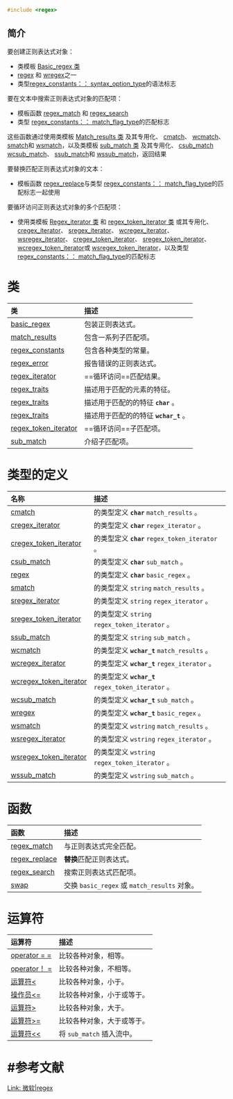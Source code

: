 ```c++
#include <regex>

```



## 简介

要创建正则表达式对象：

- 类模板 [Basic_regex 类](https://docs.microsoft.com/zh-cn/cpp/standard-library/basic-regex-class?view=msvc-160) 
- [regex](https://docs.microsoft.com/zh-cn/cpp/standard-library/regex-typedefs?view=msvc-160#regex) 和 [wregex](https://docs.microsoft.com/zh-cn/cpp/standard-library/regex-typedefs?view=msvc-160#wregex)之一
- 类型[regex_constants：： syntax_option_type](https://docs.microsoft.com/zh-cn/cpp/standard-library/regex-constants-class?view=msvc-160#syntax_option_type)的语法标志



要在文本中搜索正则表达式对象的匹配项：

- 模板函数 [regex_match](https://docs.microsoft.com/zh-cn/cpp/standard-library/regex-functions?view=msvc-160#regex_match) 和 [regex_search](https://docs.microsoft.com/zh-cn/cpp/standard-library/regex-functions?view=msvc-160#regex_search)
- 类型 [regex_constants：： match_flag_type](https://docs.microsoft.com/zh-cn/cpp/standard-library/regex-constants-class?view=msvc-160#match_flag_type)的匹配标志

这些函数通过使用类模板 [Match_results 类](https://docs.microsoft.com/zh-cn/cpp/standard-library/match-results-class?view=msvc-160) 及其专用化、 [cmatch](https://docs.microsoft.com/zh-cn/cpp/standard-library/regex-typedefs?view=msvc-160#cmatch)、 [wcmatch](https://docs.microsoft.com/zh-cn/cpp/standard-library/regex-typedefs?view=msvc-160#wcmatch)、 [smatch](https://docs.microsoft.com/zh-cn/cpp/standard-library/regex-typedefs?view=msvc-160#smatch)和 [wsmatch](https://docs.microsoft.com/zh-cn/cpp/standard-library/regex-typedefs?view=msvc-160#wsmatch)，以及类模板 [sub_match 类](https://docs.microsoft.com/zh-cn/cpp/standard-library/sub-match-class?view=msvc-160) 及其专用化、 [csub_match](https://docs.microsoft.com/zh-cn/cpp/standard-library/regex-typedefs?view=msvc-160#csub_match) [wcsub_match](https://docs.microsoft.com/zh-cn/cpp/standard-library/regex-typedefs?view=msvc-160#wcsub_match)、 [ssub_match](https://docs.microsoft.com/zh-cn/cpp/standard-library/regex-typedefs?view=msvc-160#ssub_match)和 [wssub_match](https://docs.microsoft.com/zh-cn/cpp/standard-library/regex-typedefs?view=msvc-160#wssub_match)，返回结果



要替换匹配正则表达式对象的文本：

- 模板函数 [regex_replace](https://docs.microsoft.com/zh-cn/cpp/standard-library/regex-functions?view=msvc-160#regex_replace)与类型 [regex_constants：： match_flag_type](https://docs.microsoft.com/zh-cn/cpp/standard-library/regex-constants-class?view=msvc-160#match_flag_type)的匹配标志一起使用



要循环访问正则表达式对象的多个匹配项：

- 使用类模板 [Regex_iterator 类](https://docs.microsoft.com/zh-cn/cpp/standard-library/regex-iterator-class?view=msvc-160) 和 [regex_token_iterator 类](https://docs.microsoft.com/zh-cn/cpp/standard-library/regex-token-iterator-class?view=msvc-160) 或其专用化、 [cregex_iterator](https://docs.microsoft.com/zh-cn/cpp/standard-library/regex-typedefs?view=msvc-160#cregex_iterator)、 [sregex_iterator](https://docs.microsoft.com/zh-cn/cpp/standard-library/regex-typedefs?view=msvc-160#sregex_iterator)、 [wcregex_iterator](https://docs.microsoft.com/zh-cn/cpp/standard-library/regex-typedefs?view=msvc-160#wcregex_iterator)、 [wsregex_iterator](https://docs.microsoft.com/zh-cn/cpp/standard-library/regex-typedefs?view=msvc-160#wsregex_iterator)、 [cregex_token_iterator](https://docs.microsoft.com/zh-cn/cpp/standard-library/regex-typedefs?view=msvc-160#cregex_token_iterator)、 [sregex_token_iterator](https://docs.microsoft.com/zh-cn/cpp/standard-library/regex-typedefs?view=msvc-160#sregex_token_iterator)、 [wcregex_token_iterator](https://docs.microsoft.com/zh-cn/cpp/standard-library/regex-typedefs?view=msvc-160#wcregex_token_iterator)或 [wsregex_token_iterator](https://docs.microsoft.com/zh-cn/cpp/standard-library/regex-typedefs?view=msvc-160#wsregex_token_iterator)，以及类型 [regex_constants：： match_flag_type](https://docs.microsoft.com/zh-cn/cpp/standard-library/regex-constants-class?view=msvc-160#match_flag_type)的匹配标志



# 类

| 类                                                           | 描述                                  |
| :----------------------------------------------------------- | :------------------------------------ |
| [basic_regex](https://docs.microsoft.com/zh-cn/cpp/standard-library/basic-regex-class?view=msvc-160) | 包装正则表达式。                      |
| [match_results](https://docs.microsoft.com/zh-cn/cpp/standard-library/match-results-class?view=msvc-160) | 包含一系列子匹配项。                  |
| [regex_constants](https://docs.microsoft.com/zh-cn/cpp/standard-library/regex-constants-class?view=msvc-160) | 包含各种类型的常量。                  |
| [regex_error](https://docs.microsoft.com/zh-cn/cpp/standard-library/regex-error-class?view=msvc-160) | 报告错误的正则表达式。                |
| [regex_iterator](https://docs.microsoft.com/zh-cn/cpp/standard-library/regex-iterator-class?view=msvc-160) | ==循环访问==匹配结果。                |
| [regex_traits](https://docs.microsoft.com/zh-cn/cpp/standard-library/regex-traits-class?view=msvc-160) | 描述用于匹配的元素的特征。            |
| [regex_traits](https://docs.microsoft.com/zh-cn/cpp/standard-library/regex-traits-char-class?view=msvc-160) | 描述用于匹配的的特征 **`char`** 。    |
| [regex_traits](https://docs.microsoft.com/zh-cn/cpp/standard-library/regex-traits-wchar-t-class?view=msvc-160) | 描述用于匹配的的特征 **`wchar_t`** 。 |
| [regex_token_iterator](https://docs.microsoft.com/zh-cn/cpp/standard-library/regex-token-iterator-class?view=msvc-160) | ==循环访问==子匹配项。                |
| [sub_match](https://docs.microsoft.com/zh-cn/cpp/standard-library/sub-match-class?view=msvc-160) | 介绍子匹配项。                        |





# 类型的定义

| 名称                                                         | 描述                                               |
| :----------------------------------------------------------- | :------------------------------------------------- |
| [cmatch](https://docs.microsoft.com/zh-cn/cpp/standard-library/regex-typedefs?view=msvc-160#cmatch) | 的类型定义 **`char`** `match_results` 。           |
| [cregex_iterator](https://docs.microsoft.com/zh-cn/cpp/standard-library/regex-typedefs?view=msvc-160#cregex_iterator) | 的类型定义 **`char`** `regex_iterator` 。          |
| [cregex_token_iterator](https://docs.microsoft.com/zh-cn/cpp/standard-library/regex-typedefs?view=msvc-160#cregex_token_iterator) | 的类型定义 **`char`** `regex_token_iterator` 。    |
| [csub_match](https://docs.microsoft.com/zh-cn/cpp/standard-library/regex-typedefs?view=msvc-160#csub_match) | 的类型定义 **`char`** `sub_match` 。               |
| [regex](https://docs.microsoft.com/zh-cn/cpp/standard-library/regex-typedefs?view=msvc-160#regex) | 的类型定义 **`char`** `basic_regex` 。             |
| [smatch](https://docs.microsoft.com/zh-cn/cpp/standard-library/regex-typedefs?view=msvc-160#smatch) | 的类型定义 `string` `match_results` 。             |
| [sregex_iterator](https://docs.microsoft.com/zh-cn/cpp/standard-library/regex-typedefs?view=msvc-160#sregex_iterator) | 的类型定义 `string` `regex_iterator` 。            |
| [sregex_token_iterator](https://docs.microsoft.com/zh-cn/cpp/standard-library/regex-typedefs?view=msvc-160#sregex_token_iterator) | 的类型定义 `string` `regex_token_iterator` 。      |
| [ssub_match](https://docs.microsoft.com/zh-cn/cpp/standard-library/regex-typedefs?view=msvc-160#ssub_match) | 的类型定义 `string` `sub_match` 。                 |
| [wcmatch](https://docs.microsoft.com/zh-cn/cpp/standard-library/regex-typedefs?view=msvc-160#wcmatch) | 的类型定义 **`wchar_t`** `match_results` 。        |
| [wcregex_iterator](https://docs.microsoft.com/zh-cn/cpp/standard-library/regex-typedefs?view=msvc-160#wcregex_iterator) | 的类型定义 **`wchar_t`** `regex_iterator` 。       |
| [wcregex_token_iterator](https://docs.microsoft.com/zh-cn/cpp/standard-library/regex-typedefs?view=msvc-160#wcregex_token_iterator) | 的类型定义 **`wchar_t`** `regex_token_iterator` 。 |
| [wcsub_match](https://docs.microsoft.com/zh-cn/cpp/standard-library/regex-typedefs?view=msvc-160#wcsub_match) | 的类型定义 **`wchar_t`** `sub_match` 。            |
| [wregex](https://docs.microsoft.com/zh-cn/cpp/standard-library/regex-typedefs?view=msvc-160#wregex) | 的类型定义 **`wchar_t`** `basic_regex` 。          |
| [wsmatch](https://docs.microsoft.com/zh-cn/cpp/standard-library/regex-typedefs?view=msvc-160#wsmatch) | 的类型定义 `wstring` `match_results` 。            |
| [wsregex_iterator](https://docs.microsoft.com/zh-cn/cpp/standard-library/regex-typedefs?view=msvc-160#wsregex_iterator) | 的类型定义 `wstring` `regex_iterator` 。           |
| [wsregex_token_iterator](https://docs.microsoft.com/zh-cn/cpp/standard-library/regex-typedefs?view=msvc-160#wsregex_token_iterator) | 的类型定义 `wstring` `regex_token_iterator` 。     |
| [wssub_match](https://docs.microsoft.com/zh-cn/cpp/standard-library/regex-typedefs?view=msvc-160#wssub_match) | 的类型定义 `wstring` `sub_match` 。                |





# 函数

| 函数                                                         | 描述                                         |
| :----------------------------------------------------------- | :------------------------------------------- |
| [regex_match](https://docs.microsoft.com/zh-cn/cpp/standard-library/regex-functions?view=msvc-160#regex_match) | 与正则表达式完全匹配。                       |
| [regex_replace](https://docs.microsoft.com/zh-cn/cpp/standard-library/regex-functions?view=msvc-160#regex_replace) | **替换**匹配正则表达式。                     |
| [regex_search](https://docs.microsoft.com/zh-cn/cpp/standard-library/regex-functions?view=msvc-160#regex_search) | 搜索正则表达式匹配项。                       |
| [swap](https://docs.microsoft.com/zh-cn/cpp/standard-library/regex-functions?view=msvc-160#swap) | 交换 `basic_regex` 或 `match_results` 对象。 |





# 运算符

| 运算符                                                       | 描述                       |
| :----------------------------------------------------------- | :------------------------- |
| [operator = =](https://docs.microsoft.com/zh-cn/cpp/standard-library/regex-operators?view=msvc-160#op_eq_eq) | 比较各种对象，相等。       |
| [operator！ =](https://docs.microsoft.com/zh-cn/cpp/standard-library/regex-operators?view=msvc-160#op_neq) | 比较各种对象，不相等。     |
| [运算符<](https://docs.microsoft.com/zh-cn/cpp/standard-library/regex-operators?view=msvc-160#op_lt) | 比较各种对象，小于。       |
| [操作员<=](https://docs.microsoft.com/zh-cn/cpp/standard-library/regex-operators?view=msvc-160#op_gt_eq) | 比较各种对象，小于或等于。 |
| [运算符>](https://docs.microsoft.com/zh-cn/cpp/standard-library/regex-operators?view=msvc-160#op_gt) | 比较各种对象，大于。       |
| [运算符>=](https://docs.microsoft.com/zh-cn/cpp/standard-library/regex-operators?view=msvc-160#op_gt_eq) | 比较各种对象，大于或等于。 |
| [运算符<<](https://docs.microsoft.com/zh-cn/cpp/standard-library/regex-operators?view=msvc-160#op_lt_lt) | 将 `sub_match` 插入流中。  |













# #参考文献

[Link: 微软|regex](https://docs.microsoft.com/zh-cn/cpp/standard-library/regex?view=msvc-160)